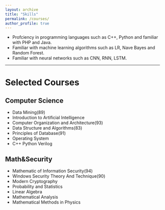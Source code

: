 ```yaml
---
layout: archive
title: "Skills"
permalink: /courses/
author_profile: true
---
```

* Profciency in programming languages such as C++, Python and familiar with PHP and Java.
* Familiar with machine learning algorithms such as LR, Nave Bayes and Random Forest.
* Familiar with neural networks such as CNN, RNN, LSTM.

- - - - 

# Selected Courses
## Computer Science
* Data Mining(89) 
* Introduction to Artificial Intelligence 
* Computer Organization and Architecture(93)
* Data Structure and Algorithms(83) 
* Principles of Database(91) 
* Operating System 
* C++ Python Verilog     
## Math&Security
* Mathematic of Information Security(94)
* Windows Security Theory And Technique(90)
* Modern Cryptography
* Probability and Statistics
* Linear Algebra
* Mathematical Analysis
* Mathematical Methods in Physics

